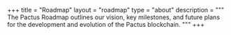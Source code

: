 +++
title = "Roadmap"
layout = "roadmap"
type = "about"
description = """
The Pactus Roadmap outlines our vision, key milestones, and future plans for the development and
evolution of the Pactus blockchain.
"""
+++
